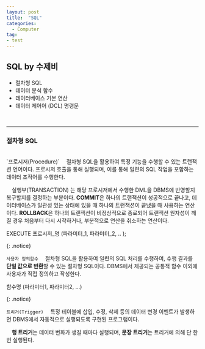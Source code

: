 ```yaml
---
layout: post
title:  "SQL"
categories:
  - Computer
tag:
- test 
---
```


## SQL by 수제비

* 절차형 SQL 
* 데이터 분석 함수
* 데이터베이스 기본 연산
* 데이터 제어어 (DCL) 명령문 
<br>

<hr>

### 절차형 SQL
<br>
`프로시저(Procedure)`  
　절차형 SQL을 활용하여 특정 기능을 수행할 수 있는 트랜잭션 언어이다. 프로시저 호출을 통해 실행되며, 이를 통해 일련의 SQL 작업을 포함하는 데이터 조작어를 수행한다.

　실행부(TRANSACTION) 는 해당 프로시저에서 수행한 DML을 DBMS에 반영할지 복구할지를 결정하는 부분이다. **COMMIT**은 하나의 트랜잭션이 성공적으로 끝나고, 데이터베이스가 일관성 있는 상태에 있을 때 하나의 트랜잭션이 끝냈을 때 사용하는 연산이다. **ROLLBACK**은 하나의 트랜잭션이 비정상적으로 종료되어 트랜잭션 원자성이 깨질 경우 처음부터 다시 시작하거나, 부분적으로 연산을 취소하는 연산이다.

<p>
EXECUTE 프로시저_명 (파라미터_1, 파라미터_2, .. );
</p>
{: .notice}

`사용자 정의함수`
　절차형 SQL을 활용하여 일련의 SQL 처리를 수행하여, 수행 결과를 **단일 값으로 반환**할 수 있는 절차형 SQL이다. DBMS에서 제공되는 공통적 함수 이외에 사용자가 직접 정의하고 작성한다.

<p>
함수명 (파라미터1, 파라미터2, ...)
</p>
{: .notice}

`트리거(Trigger)`
　특정 테이블에 삽입, 수정, 삭제 등의 데이터 변경 이벤트가 발생하면 DBMS에서 자동적으로 실행되도록 구현된 프로그램이다.

　**행 트리거**는 데이터 변화가 생길 때마다 실행되며, **문장 트리거**는 트리거에 의해 단 한번 실행된다.

<br>
